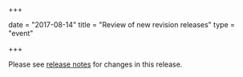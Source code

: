 +++

date = "2017-08-14"
title = "Review of new revision releases"
type = "event"

+++

Please see [release notes](https://test-vefa.difi.no/ehf/guide/release/2017-09-14/) for changes in this release.
